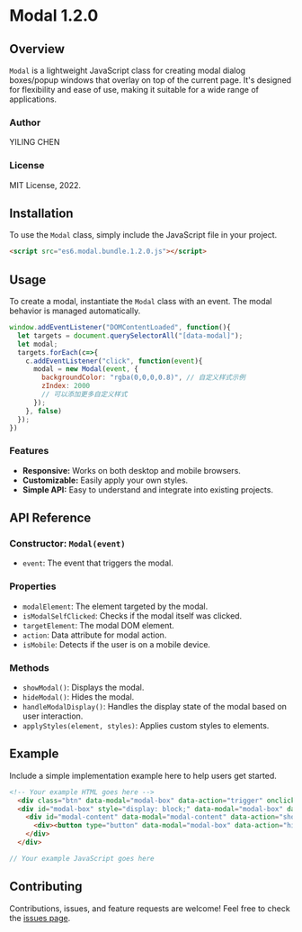
# Modal 1.2.0

## Overview
`Modal` is a lightweight JavaScript class for creating modal dialog boxes/popup windows that overlay on top of the current page. It's designed for flexibility and ease of use, making it suitable for a wide range of applications.

### Author
YILING CHEN

### License
MIT License, 2022.

## Installation

To use the `Modal` class, simply include the JavaScript file in your project.

```html
<script src="es6.modal.bundle.1.2.0.js"></script>
```

## Usage

To create a modal, instantiate the `Modal` class with an event. The modal behavior is managed automatically.

```javascript
window.addEventListener("DOMContentLoaded", function(){
  let targets = document.querySelectorAll("[data-modal]");
  let modal;
  targets.forEach(c=>{
    c.addEventListener("click", function(event){
      modal = new Modal(event, {
        backgroundColor: "rgba(0,0,0,0.8)", // 自定义样式示例
        zIndex: 2000
        // 可以添加更多自定义样式
      });
    }, false)
  });
})
```

### Features

- **Responsive:** Works on both desktop and mobile browsers.
- **Customizable:** Easily apply your own styles.
- **Simple API:** Easy to understand and integrate into existing projects.

## API Reference

### Constructor: `Modal(event)`

- `event`: The event that triggers the modal.

### Properties

- `modalElement`: The element targeted by the modal.
- `isModalSelfClicked`: Checks if the modal itself was clicked.
- `targetElement`: The modal DOM element.
- `action`: Data attribute for modal action.
- `isMobile`: Detects if the user is on a mobile device.

### Methods

- `showModal()`: Displays the modal.
- `hideModal()`: Hides the modal.
- `handleModalDisplay()`: Handles the display state of the modal based on user interaction.
- `applyStyles(element, styles)`: Applies custom styles to elements.

## Example

Include a simple implementation example here to help users get started.

```html
<!-- Your example HTML goes here -->
  <div class="btn" data-modal="modal-box" data-action="trigger" onclick="(()=>{console.log(this)})();">點我出現屏障</div>
  <div id="modal-box" style="display: block;" data-modal="modal-box" data-action="show">
    <div id="modal-content" data-modal="modal-content" data-action="show">
      <div><button type="button" data-modal="modal-box" data-action="hide">Cancel</button></div>
    </div>
  </div>
```

```javascript
// Your example JavaScript goes here
```

## Contributing

Contributions, issues, and feature requests are welcome! Feel free to check the [issues page](link-to-your-issues).
